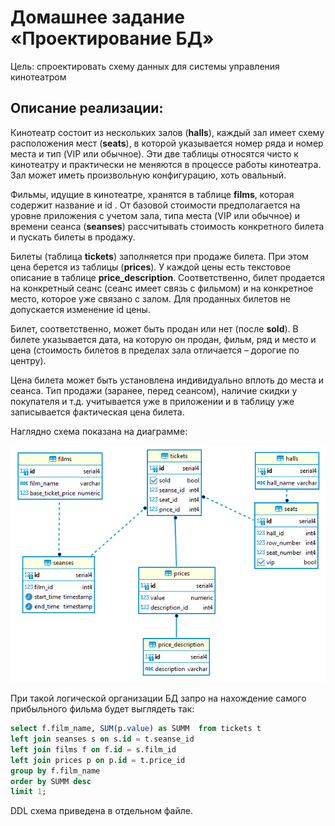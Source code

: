 # Домашнее задание «Проектирование БД»

Цель:  спроектировать  схему данных для системы управления кинотеатром

## Описание реализации:

Кинотеатр состоит из нескольких залов (**halls**), каждый зал имеет схему расположения мест (**seats**), в которой указывается номер ряда и номер места и тип (VIP или обычное). Эти две таблицы относятся чисто к кинотеатру и практически не меняются в процессе работы кинотеатра. Зал может иметь произвольную конфигурацию, хоть овальный.

Фильмы, идущие в кинотеатре, хранятся в таблице **films**,  которая содержит название и id . От базовой стоимости предполагается на уровне приложения с учетом зала, типа места (VIP или обычное) и времени сеанса (**seanses**) рассчитывать стоимость конкретного билета и пускать билеты в продажу. 

Билеты (таблица **tickets**) заполняется при продаже билета. При этом цена берется из таблицы (**prices**). У каждой цены есть текстовое описание в таблице **price_description**. Соответственно, билет продается на конкретный сеанс (сеанс имеет связь с фильмом) и на конкретное место, которое уже связано с залом. Для проданных билетов не допускается изменение id цены.

Билет, соответственно, может быть продан или нет (после **sold**). В билете указывается дата, на которую он продан, фильм, ряд и место и цена (стоимость билетов в пределах зала отличается – дорогие по центру). 

Цена билета может быть установлена индивидуально вплоть до места и сеанса. Тип продажи (заранее, перед сеансом), наличие скидки у покупателя и т.д. учитывается уже в приложении и в таблицу уже записывается фактическая цена билета.

Наглядно схема показана на диаграмме:

![Схема БД](erd.png "Схема БД")

При такой логической организации БД запро на нахождение самого прибыльного фильма будет выглядеть так:

```sql
select f.film_name, SUM(p.value) as SUMM  from tickets t 
left join seanses s on s.id = t.seanse_id 
left join films f on f.id = s.film_id 
left join prices p on p.id = t.price_id  
group by f.film_name
order by SUMM desc
limit 1;
```

DDL схема приведена в отдельном файле.
